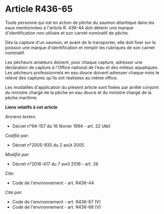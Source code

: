 # Article R436-65

Toute personne qui est en action de pêche du saumon atlantique dans les eaux mentionnées à l'article R. 436-44 doit détenir
une marque d'identification non utilisée et son carnet nominatif de pêche. 

Dès la capture d'un saumon, et avant de le transporter, elle doit fixer sur le poisson une marque d'identification et remplir
les rubriques de son carnet nominatif. 

Les pêcheurs amateurs doivent, pour chaque capture, adresser une déclaration de capture à l'Office national de l'eau et des
milieux aquatiques. Les pêcheurs professionnels en eau douce doivent adresser chaque mois le relevé des captures qu'ils ont
réalisées  au même office. 

Les modalités d'application du présent article sont fixées par arrêté conjoint du ministre chargé de la pêche en eau douce et
du ministre chargé de la pêche maritime.

**Liens relatifs à cet article**

_Anciens textes_:

  - Décret n°94-157 du 16 février 1994 - art. 22 (Ab)

_Codifié par_:

  - Décret n°2005-935 du 2 août 2005

_Modifié par_:

  - Décret n°2016-417 du 7 avril 2016 - art. 26

_Cite_:

  - Code de l'environnement - art. R436-44

_Cité par_:

  - Code de l'environnement - art. R436-67 (V)
  - Code de l'environnement - art. R436-68 (V)

